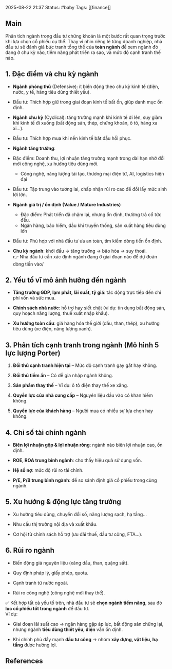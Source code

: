 2025-08-22 21:37
Status: #baby
Tags: [[finance]]
## Main
Phân tích ngành trong đầu tư chứng khoán là một bước rất quan trọng trước khi lựa chọn cổ phiếu cụ thể. Thay vì nhìn riêng lẻ từng doanh nghiệp, nhà đầu tư sẽ đánh giá bức tranh tổng thể của **toàn ngành** để xem ngành đó đang ở chu kỳ nào, tiềm năng phát triển ra sao, và mức độ cạnh tranh thế nào.





## 1. **Đặc điểm và chu kỳ ngành**

- **Ngành phòng thủ** (Defensive): ít biến động theo chu kỳ kinh tế (điện, nước, y tế, hàng tiêu dùng thiết yếu).
        
- Đầu tư: Thích hợp giữ trong giai đoạn kinh tế bất ổn, giúp danh mục ổn định.
    
- **Ngành chu kỳ** (Cyclical): tăng trưởng mạnh khi kinh tế đi lên, suy giảm khi kinh tế đi xuống (bất động sản, thép, chứng khoán, ô tô, hàng xa xỉ…).
- Đầu tư: Thích hợp mua khi nền kinh tế bắt đầu hồi phục.
- **Ngành tăng trưởng**: 
- Đặc điểm: Doanh thu, lợi nhuận tăng trưởng mạnh trong dài hạn nhờ đổi mới công nghệ, xu hướng tiêu dùng mới.
    - Công nghệ, năng lượng tái tạo, thương mại điện tử, AI, logistics hiện đại
- Đầu tư: Tập trung vào tương lai, chấp nhận rủi ro cao để đổi lấy mức sinh lời lớn.
- **Ngành giá trị / ổn định (Value / Mature Industries)**
	- Đặc điểm: Phát triển đã chậm lại, nhưng ổn định, thường trả cổ tức đều.
    - Ngân hàng, bảo hiểm, dầu khí truyền thống, sản xuất hàng tiêu dùng lớn
- Đầu tư: Phù hợp với nhà đầu tư ưa an toàn, tìm kiếm dòng tiền ổn định.

- **Chu kỳ ngành**: khởi đầu → tăng trưởng → bão hòa → suy thoái.  
    👉 Nhà đầu tư cần xác định ngành đang ở giai đoạn nào để dự đoán dòng tiền vào/

## 2. **Yếu tố vĩ mô ảnh hưởng đến ngành**

- **Tăng trưởng GDP, lạm phát, lãi suất, tỷ giá**: tác động trực tiếp đến chi phí vốn và sức mua.
    
- **Chính sách nhà nước**: hỗ trợ hay siết chặt (ví dụ: tín dụng bất động sản, quy hoạch năng lượng, thuế xuất nhập khẩu).
    
- **Xu hướng toàn cầu**: giá hàng hóa thế giới (dầu, than, thép), xu hướng tiêu dùng (xe điện, năng lượng xanh).

## 3. **Phân tích cạnh tranh trong ngành (Mô hình 5 lực lượng Porter)**

1. **Đối thủ cạnh tranh hiện tại** – Mức độ cạnh tranh gay gắt hay không.
    
2. **Đối thủ tiềm ẩn** – Có dễ gia nhập ngành không.
    
3. **Sản phẩm thay thế** – Ví dụ: ô tô điện thay thế xe xăng.
    
4. **Quyền lực của nhà cung cấp** – Nguyên liệu đầu vào có khan hiếm không.
    
5. **Quyền lực của khách hàng** – Người mua có nhiều sự lựa chọn hay không.


## 4. **Chỉ số tài chính ngành**

- **Biên lợi nhuận gộp & lợi nhuận ròng**: ngành nào biên lợi nhuận cao, ổn định.
    
- **ROE, ROA trung bình ngành**: cho thấy hiệu quả sử dụng vốn.
    
- **Hệ số nợ**: mức độ rủi ro tài chính.
    
- **P/E, P/B trung bình ngành**: để so sánh định giá cổ phiếu trong cùng ngành.


## 5. **Xu hướng & động lực tăng trưởng**

- Xu hướng tiêu dùng, chuyển đổi số, năng lượng sạch, hạ tầng…
    
- Nhu cầu thị trường nội địa và xuất khẩu.
    
- Cơ hội từ chính sách hỗ trợ (ưu đãi thuế, đầu tư công, FTA…).


## 6. **Rủi ro ngành**

- Biến động giá nguyên liệu (xăng dầu, than, quặng sắt).
    
- Quy định pháp lý, giấy phép, quota.
    
- Cạnh tranh từ nước ngoài.
    
- Rủi ro công nghệ (công nghệ mới thay thế).


✅ Kết hợp tất cả yếu tố trên, nhà đầu tư sẽ **chọn ngành tiềm năng**, sau đó **lọc cổ phiếu tốt trong ngành** để đầu tư.  
Ví dụ:

- Giai đoạn lãi suất cao → ngân hàng gặp áp lực, bất động sản chững lại, nhưng ngành **tiêu dùng thiết yếu, điện** vẫn ổn định.
    
- Khi chính phủ đẩy mạnh **đầu tư công** → nhóm **xây dựng, vật liệu, hạ tầng** được hưởng lợi.





## References